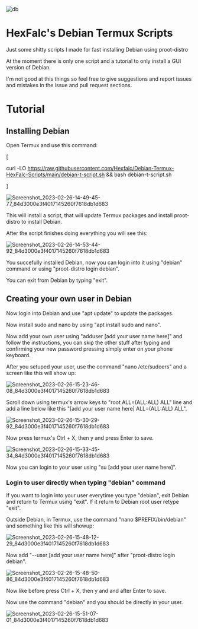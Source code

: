 ![db](https://user-images.githubusercontent.com/84611854/221420059-a86b22a1-00a1-4360-b254-498375c475ac.png)


# HexFalc's Debian Termux Scripts
Just some shitty scripts I made for fast installing Debian using proot-distro

At the moment there is only one script and a tutorial to only install a GUI version of Debian.

I'm not good at this things so feel free to give suggestions and report issues and mistakes in the issue and pull request sections.

# Tutorial
## Installing Debian
Open Termux and use this command:

[

curl -LO https://raw.githubusercontent.com/Hexfalc/Debian-Termux-HexFalc-Scripts/main/debian-t-script.sh && bash debian-t-script.sh

]

![Screenshot_2023-02-26-14-49-45-77_84d3000e3f4017145260f7618db1d683](https://user-images.githubusercontent.com/84611854/221415030-e643eebc-73d2-45aa-82c8-23acae775bfe.jpg)

This will install a script, that will update Termux packages and install proot-distro to install Debian.

After the script finishes doing everything you will see this:

![Screenshot_2023-02-26-14-53-44-92_84d3000e3f4017145260f7618db1d683](https://user-images.githubusercontent.com/84611854/221415119-a31eb52f-dd60-4574-956f-1bbeaccc24f4.jpg)

You succefully installed Debian, now you can login into it using "debian" command or using "proot-distro login debian".

You can exit from Debian by typing "exit".

## Creating your own user in Debian

Now login into Debian and use "apt update" to update the packages.

Now install sudo and nano by using "apt install sudo and nano".

Now add your own user using "adduser [add your user name here]" and follow the instructions, you can skip the other stuff after typing and confirming your new password pressing simply enter on your phone keyboard.

After you setuped your user, use the command "nano /etc/sudoers" and a screen like this will show up:

![Screenshot_2023-02-26-15-23-46-08_84d3000e3f4017145260f7618db1d683](https://user-images.githubusercontent.com/84611854/221416463-8aa78d7a-b50a-4979-a12e-0e5e77f5b117.jpg)

Scroll down using termux's arrow keys to "root    ALL=(ALL:ALL) ALL" line and add a line below like this "[add your user name here]    ALL=(ALL:ALL) ALL".

![Screenshot_2023-02-26-15-30-29-92_84d3000e3f4017145260f7618db1d683](https://user-images.githubusercontent.com/84611854/221416817-0c8e2b7f-a82d-494a-8327-91fd8464c020.jpg)

Now press termux's Ctrl + X, then y and press Enter to save.

![Screenshot_2023-02-26-15-33-45-34_84d3000e3f4017145260f7618db1d683](https://user-images.githubusercontent.com/84611854/221419058-59e043a9-71f3-4bf5-8082-6869adea18d8.jpg)


Now you can login to your user using "su [add your user name here]".

### Login to user directly when typing "debian" command

If you want to login into your user everytime you type "debian", exit Debian and return to Termux using "exit". If it return to Debian root user retype "exit".

Outside Debian, in Termux, use the command "nano $PREFIX/bin/debian" and something like this will showup:

![Screenshot_2023-02-26-15-48-12-29_84d3000e3f4017145260f7618db1d683](https://user-images.githubusercontent.com/84611854/221419037-e327a253-beb4-4788-a4df-50064f34e260.jpg)


Now add "--user [add your user name here]" after "proot-distro login debian".

![Screenshot_2023-02-26-15-48-50-86_84d3000e3f4017145260f7618db1d683](https://user-images.githubusercontent.com/84611854/221419126-265eddc3-9b6b-470b-8e76-b928b5be8ca7.jpg)


Now like before press Ctrl + X, then y and and after Enter to save.

Now use the command "debian" and you should be directly in your user.

![Screenshot_2023-02-26-15-51-07-01_84d3000e3f4017145260f7618db1d683](https://user-images.githubusercontent.com/84611854/221419191-21ecc017-823d-41a3-aa57-1860bd68d681.jpg)
